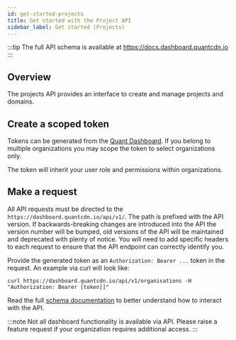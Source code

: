```yaml
---
id: get-started-projects
title: Get started with the Project API
sidebar_label: Get started (Projects)
---
```


:::tip
The full API schema is available at https://docs.dashboard.quantcdn.io
:::

## Overview

The projects API provides an interface to create and manage projects and domains. 

## Create a scoped token

Tokens can be generated from the [Quant Dashboard](https://dashboard.quantcdn.io/profile). If you belong to multiple organizations you may scope the token to select organizations only.

The token will inherit your user role and permissions within organizations.

## Make a request

All API requests must be directed to the `https://dashboard.quantcdn.io/api/v1/`. The path is prefixed with the API version. If backwards-breaking changes are introduced into the API the version number will be bumped, old versions of the API will be maintained and deprecated with plenty of notice. You will need to add specific headers to each request to ensure that the API endpoint can correctly identify you.

Provide the generated token as an `Authorization: Bearer ...` token in the request. An example via curl will look like:

```
curl https://dashboard.quantcdn.io/api/v1/organisations -H "Authorization: Bearer [token]]"
```

Read the full [schema documentation](https://docs.dashboard.quantcdn.io) to better understand how to interact with the API.


:::note
Not all dashboard functionality is available via API. Please raise a feature request if your organization requires additional access.
:::